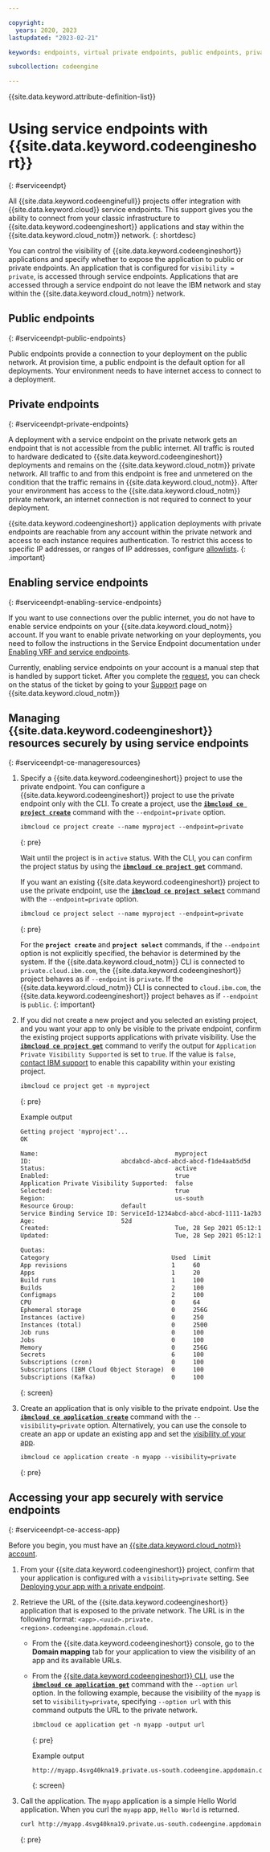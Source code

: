 ```yaml
---

copyright:
  years: 2020, 2023
lastupdated: "2023-02-21"

keywords: endpoints, virtual private endpoints, public endpoints, private endpoints, service endpoints

subcollection: codeengine

---
```


{{site.data.keyword.attribute-definition-list}}

# Using service endpoints with {{site.data.keyword.codeengineshort}}
{: #serviceendpt}

All {{site.data.keyword.codeenginefull}} projects offer integration with {{site.data.keyword.cloud}} service endpoints. This support gives you the ability to connect from your classic infrastructure  to {{site.data.keyword.codeengineshort}} applications and stay within the {{site.data.keyword.cloud_notm}} network. 
{: shortdesc}

You can control the visibility of {{site.data.keyword.codeengineshort}} applications and specify whether to expose the application to public or private endpoints. An application that is configured for `visibility = private`, is accessed through service endpoints.  Applications that are accessed through a service endpoint do not leave the IBM network and stay within the {{site.data.keyword.cloud_notm}} network. 

## Public endpoints
{: #serviceendpt-public-endpoints}

Public endpoints provide a connection to your deployment on the public network. At provision time, a public endpoint is the default option for all deployments. Your environment needs to have internet access to connect to a deployment.

## Private endpoints
{: #serviceendpt-private-endpoints}

A deployment with a service endpoint on the private network gets an endpoint that is not accessible from the public internet. All traffic is routed to hardware dedicated to {{site.data.keyword.codeengineshort}} deployments and remains on the {{site.data.keyword.cloud_notm}} private network. All traffic to and from this endpoint is free and unmetered on the condition that the traffic remains in {{site.data.keyword.cloud_notm}}. After your environment has access to the {{site.data.keyword.cloud_notm}} private network, an internet connection is not required to connect to your deployment.

{{site.data.keyword.codeengineshort}} application deployments with private endpoints are reachable from any account within the private network and access to each instance requires authentication. To restrict this access to specific IP addresses, or ranges of IP addresses, configure [allowlists](/docs/cloud-databases?topic=cloud-databases-allowlisting). 
{: .important}

## Enabling service endpoints
{: #serviceendpt-enabling-service-endpoints}

If you want to use connections over the public internet, you do not have to enable service endpoints on your {{site.data.keyword.cloud_notm}} account. If you want to enable private networking on your deployments, you need to follow the instructions in the Service Endpoint documentation under [Enabling VRF and service endpoints](/docs/account?topic=account-vrf-service-endpoint).

Currently, enabling service endpoints on your account is a manual step that is handled by support ticket. After you complete the [request](/docs/account?topic=account-vrf-service-endpoint#service-endpoint), you can check on the status of the ticket by going to your [Support](https://cloud.ibm.com/unifiedsupport/cases/manage) page on {{site.data.keyword.cloud_notm}}

## Managing {{site.data.keyword.codeengineshort}} resources securely by using service endpoints
{: #serviceendpt-ce-manageresources}


1. Specify a {{site.data.keyword.codeengineshort}} project to use the private endpoint. You can configure a {{site.data.keyword.codeengineshort}} project to use the private endpoint only with the CLI. To create a project, use the  [**`ibmcloud ce project create`**](/docs/codeengine?topic=codeengine-cli#cli-project-create) command with the `--endpoint=private` option.

    ```txt
    ibmcloud ce project create --name myproject --endpoint=private 
    ```
    {: pre}

    Wait until the project is in `active` status. With the CLI, you can confirm the project status by using the  [**`ibmcloud ce project get`**](/docs/codeengine?topic=codeengine-cli#cli-project-get) command.

    If you want an existing {{site.data.keyword.codeengineshort}} project to use the private endpoint, use the [**`ibmcloud ce project select`**](/docs/codeengine?topic=codeengine-cli#cli-project-select) command with the `--endpoint=private` option.

    ```txt
    ibmcloud ce project select --name myproject --endpoint=private
    ```
    {: pre}

    For the **`project create`** and **`project select`** commands, if the `--endpoint` option is not explicitly specified, the behavior is determined by the system. If the {{site.data.keyword.cloud_notm}} CLI is connected to `private.cloud.ibm.com`, the {{site.data.keyword.codeengineshort}} project behaves as if `--endpoint` is `private`. If the {{site.data.keyword.cloud_notm}} CLI is connected to `cloud.ibm.com`, the {{site.data.keyword.codeengineshort}} project behaves as if `--endpoint` is `public`.
    {: important}

2. If you did not create a new project and you selected an existing project, and you want your app to only be visible to the private endpoint, confirm the existing project supports applications with private visibility. Use the  [**`ibmcloud ce project get`**](/docs/codeengine?topic=codeengine-cli#cli-project-get) command to verify the output for `Application Private Visibility Supported` is set to `true`. If the value is `false`, [contact IBM support](/docs/codeengine?topic=codeengine-get-support) to enable this capability within your existing project.

    ```txt
    ibmcloud ce project get -n myproject
    ```
    {: pre}

    Example output

    ```txt 
    Getting project 'myproject'...
    OK

    Name:                                      myproject  
    ID:                         abcdabcd-abcd-abcd-abcd-f1de4aab5d5d
    Status:                                    active  
    Enabled:                                   true  
    Application Private Visibility Supported:  false  
    Selected:                                  true  
    Region:                                    us-south 
    Resource Group:             default
    Service Binding Service ID: ServiceId-1234abcd-abcd-abcd-1111-1a2b3c4d5e6f
    Age:                        52d 
    Created:                                   Tue, 28 Sep 2021 05:12:16 -0500  
    Updated:                                   Tue, 28 Sep 2021 05:12:19 -0500  

    Quotas:    
    Category                                  Used  Limit  
    App revisions                             1     60  
    Apps                                      1     20  
    Build runs                                1     100  
    Builds                                    2     100  
    Configmaps                                2     100  
    CPU                                       0     64  
    Ephemeral storage                         0     256G  
    Instances (active)                        0     250  
    Instances (total)                         0     2500  
    Job runs                                  0     100  
    Jobs                                      0     100  
    Memory                                    0     256G  
    Secrets                                   6     100  
    Subscriptions (cron)                      0     100  
    Subscriptions (IBM Cloud Object Storage)  0     100  
    Subscriptions (Kafka)                     0     100
    ```
    {: screen}

3. Create an application that is only visible to the private endpoint. Use the  [**`ibmcloud ce application create`**](/docs/codeengine?topic=codeengine-cli#cli-application-create) command with the `--visibility=private` option. Alternatively, you can use the console to create an app or update an existing app and set the [visibility of your app](/docs/codeengine?topic=codeengine-application-workloads#optionsvisibility).

    ```txt
    ibmcloud ce application create -n myapp --visibility=private
    ```
    {: pre}



## Accessing your app securely with service endpoints
{: #serviceendpt-ce-access-app}

Before you begin, you must have an [{{site.data.keyword.cloud_notm}} account](https://cloud.ibm.com/registration).

1. From your {{site.data.keyword.codeengineshort}} project, confirm that your application is configured with a `visibility=private` setting. See [Deploying your app with a private endpoint](/docs/codeengine?topic=codeengine-application-workloads#app-endpoint-private). 

2. Retrieve the URL of the {{site.data.keyword.codeengineshort}} application that is exposed to the private network. The URL is in the following format: `<app>.<uuid>.private.<region>.codeengine.appdomain.cloud`.
    * From the {{site.data.keyword.codeengineshort}} console, go to the **Domain mapping** tab for your application to view the visibility of an app and its available URLs. 
    * From the [{{site.data.keyword.codeengineshort}} CLI](/docs/codeengine?topic=codeengine-install-cli), use the [**`ibmcloud ce application get`**](/docs/codeengine?topic=codeengine-cli#cli-application-get) command with the `--option url` option. In the following example, because the visibility of the `myapp` is set to  `visibility=private`, specifying `--option url` with this command outputs the URL to the private network. 

        ```txt
        ibmcloud ce application get -n myapp -output url
        ```
        {: pre}

        Example output

        ```txt 
        http://myapp.4svg40kna19.private.us-south.codeengine.appdomain.cloud
        ```
        {: screen}

3. Call the application. The `myapp` application is a simple Hello World application. When you curl the `myapp` app, `Hello World` is returned.

   ```txt
   curl http://myapp.4svg40kna19.private.us-south.codeengine.appdomain.cloud
    ```
   {: pre}





